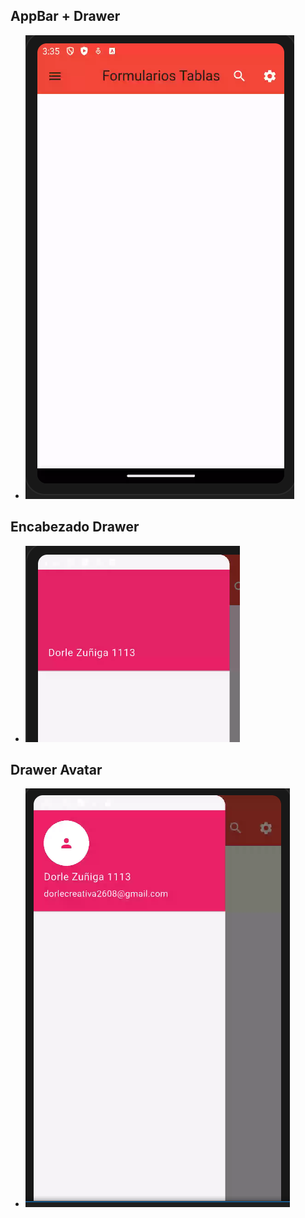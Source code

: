 ## AppBar + Drawer
 - ![alt text](image-2.png)
 ## Encabezado Drawer
 - ![alt text](image-3.png)

 ## Drawer Avatar 
 - ![alt text](image-4.png)